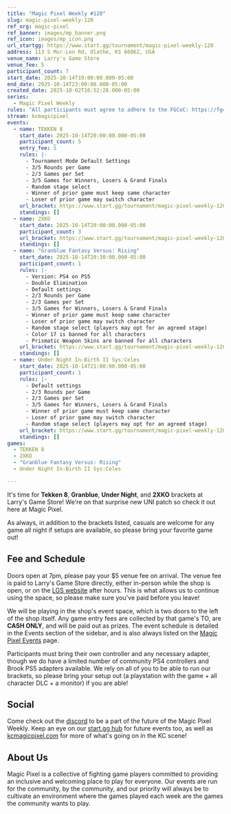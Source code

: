 ```yaml
---
title: "Magic Pixel Weekly #120"
slug: magic-pixel-weekly-120
ref_org: magic-pixel
ref_banner: images/mp_banner.png
ref_icon: images/mp_icon.png
url_startgg: https://www.start.gg/tournament/magic-pixel-weekly-120
address: 113 S Mur-Len Rd, Olathe, KS 66062, USA
venue_name: Larry's Game Store
venue_fee: 5
participant_count: 7
start_date: 2025-10-14T19:00:00.000-05:00
end_date: 2025-10-14T23:00:00.000-05:00
created_date: 2025-10-02T16:52:28.000-05:00
series:
  - Magic Pixel Weekly
rules: "All participants must agree to adhere to the FGCoC: https://fgcoc.com/"
stream: kcmagicpixel
events:
  - name: TEKKEN 8
    start_date: 2025-10-14T20:00:00.000-05:00
    participant_count: 5
    entry_fee: 5
    rules: |-
      - Tournament Mode Default Settings
      - 3/5 Rounds per Game
      - 2/3 Games per Set
      - 3/5 Games for Winners, Losers & Grand Finals
      - Random stage select
      - Winner of prior game must keep same character
      - Loser of prior game may switch character
    url_bracket: https://www.start.gg/tournament/magic-pixel-weekly-120/events/tekken-8/brackets/2093964/3057476
    standings: []
  - name: 2XKO
    start_date: 2025-10-14T20:00:00.000-05:00
    participant_count: 3
    url_bracket: https://www.start.gg/tournament/magic-pixel-weekly-120/events/2xko-pc/brackets/2101224/3066372
    standings: []
  - name: "Granblue Fantasy Versus: Rising"
    start_date: 2025-10-14T20:30:00.000-05:00
    participant_count: 1
    rules: |-
      - Version: PS4 on PS5
      - Double Elimination
      - Default settings
      - 2/3 Rounds per Game
      - 2/3 Games per Set
      - 3/5 Games for Winners, Losers & Grand Finals
      - Winner of prior game must keep same character
      - Loser of prior game may switch character
      - Random stage select (players may opt for an agreed stage)
      - Color 17 is banned for all characters
      - Prismatic Weapon Skins are banned for all characters
    url_bracket: https://www.start.gg/tournament/magic-pixel-weekly-120/events/granblue-fantasy-versus-rising/brackets/2093963/3057475
    standings: []
  - name: Under Night In-Birth II Sys:Celes
    start_date: 2025-10-14T21:00:00.000-05:00
    participant_count: 1
    rules: |-
      - Default settings
      - 2/3 Rounds per Game
      - 2/3 Games per Set
      - 3/5 Games for Winners, Losers & Grand Finals
      - Winner of prior game must keep same character
      - Loser of prior game may switch character
      - Random stage select (players may opt for an agreed stage)
    url_bracket: https://www.start.gg/tournament/magic-pixel-weekly-120/events/under-night-in-birth-ii-sys-celes/brackets/2093965/3057477
    standings: []
games:
  - TEKKEN 8
  - 2XKO
  - "Granblue Fantasy Versus: Rising"
  - Under Night In-Birth II Sys:Celes

---
```


It's time for **Tekken 8**, **Granblue**, **Under Night**, and **2XKO** brackets at Larry's Game Store! We're on that surprise new UNI patch so check it out here at Magic Pixel.

As always, in addition to the brackets listed, casuals are welcome for any game all night if setups are available, so please bring your favorite game out! 

## Fee and Schedule

Doors open at 7pm, please pay your $5 venue fee on arrival. The venue fee is paid to Larry's Game Store directly, either in-person while the shop is open, or on the [LGS website](https://www.larrysgamestore.com/products/kc-magic-pixel-5) after hours. This is what allows us to continue using the space, so please make sure you've paid before you leave!

We will be playing in the shop's event space, which is two doors to the left of the shop itself. Any game entry fees are collected by that game's TO, are **CASH ONLY**, and will be paid out as prizes. The event schedule is detailed in the Events section of the sidebar, and is also always listed on the [Magic Pixel Events](https://kcmagicpixel.com/events/) page.

Participants must bring their own controller and any necessary adapter, though we do have a limited number of community PS4 controllers and Brook PS5 adapters available. We rely on all of you to be able to run our brackets, so please bring your setup out (a playstation with the game + all character DLC + a monitor) if you are able!  

## Social

Come check out the [discord](https://discord.gg/jkmn6CVrrQ) to be a part of the future of the Magic Pixel Weekly. Keep an eye on our [start.gg hub](https://www.start.gg/hub/magic-pixel) for future events too, as well as [kcmagicpixel.com](https://kcmagicpixel.com) for more of what's going on in the KC scene!

## About Us

Magic Pixel is a collective of fighting game players committed to providing an inclusive and welcoming place to play for everyone. Our events are run for the community, by the community, and our priority will always be to cultivate an environment where the games played each week are the games the community wants to play.
  